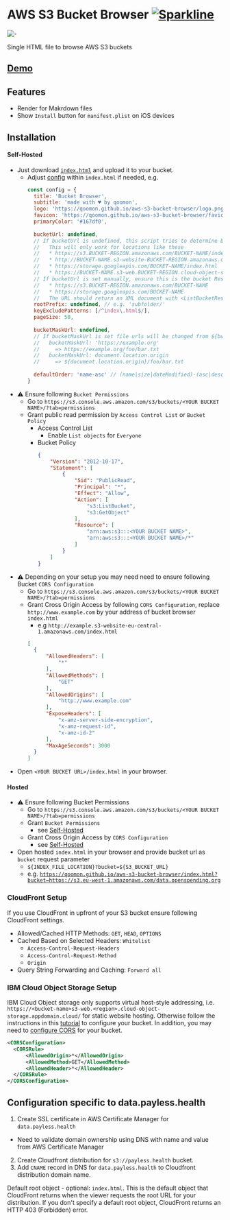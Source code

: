 # AWS S3 Bucket Browser [![Sparkline](https://stars.medv.io/qoomon/aws-s3-bucket-browser.svg)](https://stars.medv.io/qoomon/aws-s3-bucket-browser)
![-](favicon.ico)

Single HTML file to browse AWS S3 buckets
## [Demo](https://qoomon.github.io/aws-s3-bucket-browser/index.html?bucket=https://s3.amazonaws.com/spacenet-dataset#spacenet/)

## Features
* Render for Makrdown files
* Show `Install` button for `manifest.plist` on iOS devices

## Installation

#### Self-Hosted
* Just download [`index.html`](index.html) and upload it to your bucket.
  * Adjust [config](index.html#L8-L37) within `index.html` if needed, e.g.
    ```js
    const config = {
      title: 'Bucket Browser',
      subtitle: 'made with ♥ by qoomon',
      logo: 'https://qoomon.github.io/aws-s3-bucket-browser/logo.png',
      favicon: 'https://qoomon.github.io/aws-s3-bucket-browser/favicon.ico',
      primaryColor: '#167df0',
      
      bucketUrl: undefined,
      // If bucketUrl is undefined, this script tries to determine bucket Rest API URL from this file location itself.
      //   This will only work for locations like these
      //   * https://s3.BUCKET-REGION.amazonaws.com/BUCKET-NAME/index.html
      //   * http://BUCKET-NAME.s3-website-BUCKET-REGION.amazonaws.com/index.html
      //   * https://storage.googleapis.com/BUCKET-NAME/index.html
      //   * https://BUCKET-NAME.s3-web.BUCKET-REGION.cloud-object-storage.appdomain.cloud/
      // If bucketUrl is set manually, ensure this is the bucket Rest API URL, e.g.
      //   * https://s3.BUCKET-REGION.amazonaws.com/BUCKET-NAME
      //   * https://storage.googleapis.com/BUCKET-NAME
      //   The URL should return an XML document with <ListBucketResult> as root element.
      rootPrefix: undefined, // e.g. 'subfolder/'
      keyExcludePatterns: [/^index\.html$/],
      pageSize: 50,
      
      bucketMaskUrl: undefined, 
      // If bucketMaskUrl is set file urls will be changed from ${bucketUrl}/${file} to ${bucketMaskUrl}/${file}
      //   bucketMaskUrl: 'https://example.org'
      //     => https://example.org/foo/bar.txt 
      //   bucketMaskUrl: document.location.origin
      //     => ${document.location.origin}/foo/bar.txt 
      
      defaultOrder: 'name-asc' // (name|size|dateModified)-(asc|desc)
    }
    ```
* ⚠️ Ensure following `Bucket Permissions`
  * Go to `https://s3.console.aws.amazon.com/s3/buckets/<YOUR BUCKET NAME>/?tab=permissions`
  * Grant public read permission by `Access Control List` or `Bucket Policy`
    * Access Control List
      * Enable `List objects` for `Everyone`
    * Bucket Policy
      ```json
      {
          "Version": "2012-10-17",
          "Statement": [
              {
                  "Sid": "PublicRead",
                  "Principal": "*",
                  "Effect": "Allow",
                  "Action": [
                      "s3:ListBucket",
                      "s3:GetObject"
                  ],
                  "Resource": [
                      "arn:aws:s3:::<YOUR BUCKET NAME>",
                      "arn:aws:s3:::<YOUR BUCKET NAME>/*"
                  ]
              }
          ]
      }
      ```
* ⚠️ Depending on your setup you may need need to ensure following Bucket `CORS Configuration`
  * Go to `https://s3.console.aws.amazon.com/s3/buckets/<YOUR BUCKET NAME>/?tab=permissions`
  * Grant Cross Origin Access by following `CORS Configuration`, replace `http://www.example.com` by your address of bucket browser `index.html` 
    * e.g `http://example.s3-website-eu-central-1.amazonaws.com/index.html`
    ```json
    [
      {
          "AllowedHeaders": [
              "*"
          ],
          "AllowedMethods": [
              "GET"
          ],
          "AllowedOrigins": [
              "http://www.example.com"
          ],
          "ExposeHeaders": [
              "x-amz-server-side-encryption",
              "x-amz-request-id",
              "x-amz-id-2"
          ],
          "MaxAgeSeconds": 3000
      }
    ]
    ```
* Open `<YOUR BUCKET URL>/index.html` in your browser.

#### Hosted
* ⚠️ Ensure following Bucket Permissions
  * Go to `https://s3.console.aws.amazon.com/s3/buckets/<YOUR BUCKET NAME>/?tab=permissions`
  * Grant `Bucket Permissions`
    * see [Self-Hosted](#self-hosted)
  * Grant Cross Origin Access by `CORS Configuration`
    * see [Self-Hosted](#self-hosted)
* Open hosted `index.html` in your browser and provide bucket url as `bucket` request parameter
  * `${INDEX_FILE_LOCATION}?bucket=${S3_BUCKET_URL}` 
  * e.g. [`https://qoomon.github.io/aws-s3-bucket-browser/index.html?bucket=https://s3.eu-west-1.amazonaws.com/data.openspending.org`](https://qoomon.github.io/aws-s3-bucket-browser/index.html?bucket=https://s3.eu-west-1.amazonaws.com/data.openspending.org)


### CloudFront Setup
If you use CloudFront in upfront of your S3 bucket ensure following CloudFront settings.
- Allowed/Cached HTTP Methods: `GET`, `HEAD`, `OPTIONS`
- Cached Based on Selected Headers: `Whitelist`
  - `Access-Control-Request-Headers`
  - `Access-Control-Request-Method`
  - `Origin`
- Query String Forwarding and Caching: `Forward all`

### IBM Cloud Object Storage Setup
IBM Cloud Object storage only supports virtual host-style addressing, i.e. `https://<bucket-name>s3-web.<region>.cloud-object-storage.appdomain.cloud/` for static website hosting. Otherwise follow the instructions
in this [tutorial](https://cloud.ibm.com/docs/cloud-object-storage?topic=cloud-object-storage-static-website-tutorial) to configure your bucket. In addition, you may need to [configure CORS](https://cloud.ibm.com/docs/cloud-object-storage?topic=cloud-object-storage-curl#curl-new-cors) for your bucket.

```xml
<CORSConfiguration>
  <CORSRule>
      <AllowedOrigin>*</AllowedOrigin>
      <AllowedMethod>GET</AllowedMethod>
      <AllowedHeader>*</AllowedHeader>
  </CORSRule>
</CORSConfiguration>
```

## Configuration specific to data.payless.health
1. Create SSL certificate in AWS Certificate Manager for `data.payless.health`
- Need to validate domain ownership using DNS with name and value from AWS Certificate Manager
2. Create Cloudfront distribution for `s3://payless.health` bucket.
3. Add `CNAME` record in DNS for `data.payless.health` to Cloudfront distribution domain name.

Default root object - optional: `index.html`. This is the default object that CloudFront returns when the viewer requests the root URL for your distribution. If you don't specify a default root object, CloudFront returns an HTTP 403 (Forbidden) error.
